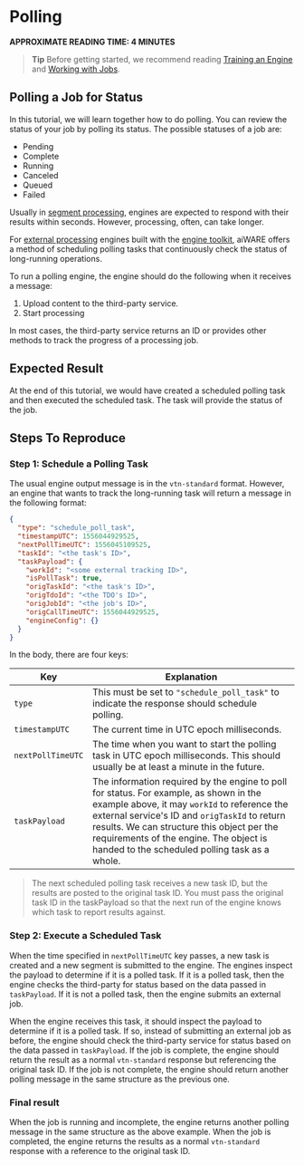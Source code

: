 # Polling

**APPROXIMATE READING TIME: 4 MINUTES**

>**Tip** Before getting started, we recommend reading [Training an Engine](training-an-engine) and [Working with Jobs](#/developer/engines).

## Polling a Job for Status <!-- {docsify-ignore} -->

In this tutorial, we will learn together how to do polling. You can review the status of your job by polling its status. The possible statuses of a job are:

- Pending
- Complete
- Running
- Canceled
- Queued
- Failed

Usually in [segment processing](https://docs.veritone.com/#/developer/engines/processing-modes/segment-processing/), engines are expected to respond with their results within seconds. However, processing, often, can take longer.

For [external processing](https://docs.veritone.com/#/developer/engines/deployment-model/?id=external-processing) engines built with the [engine toolkit](https://docs.veritone.com/#/developer/engines/toolkit/), aiWARE offers a method of scheduling polling tasks that continuously check the status of long-running operations.

To run a polling engine, the engine should do the following when it receives a message:

1. Upload content to the third-party service.
2. Start processing

In most cases, the third-party service returns an ID or provides other methods to track the progress of a processing job.

## Expected Result <!-- {docsify-ignore} -->

At the end of this tutorial, we would have created a scheduled polling task and then executed the scheduled task. The task will provide the status of the job.



## Steps To Reproduce <!-- {docsify-ignore} -->

### Step 1: Schedule a Polling Task

The usual engine output message is in the `vtn-standard` format. However, an engine that wants to track the long-running task will return a message in the following format:

```json
{
  "type": "schedule_poll_task",
  "timestampUTC": 1556044929525,
  "nextPollTimeUTC": 1556045109525,
  "taskId": "<the task's ID>",
  "taskPayload": {
    "workId": "<some external tracking ID>",
    "isPollTask": true,
    "origTaskId": "<the task's ID>",
    "origTdoId": "<the TDO's ID>",
    "origJobId": "<the job's ID>",
    "origCallTimeUTC": 1556044929525,
    "engineConfig": {}
  }
}
```

In the body, there are four keys:

| Key               | Explanation                                                  |
| ----------------- | ------------------------------------------------------------ |
| `type`            | This must be set to `"schedule_poll_task"` to indicate the response should schedule polling. |
| `timestampUTC`    | The current time in UTC epoch milliseconds.                  |
| `nextPollTimeUTC` | The time when you want to start the polling task in UTC epoch milliseconds. This should usually be at least a minute in the future. |
| `taskPayload`     | The information required by the engine to poll for status. For example, as shown in the example above, it may `workId` to reference the external service's ID and `origTaskId` to return results. We can structure this object per the requirements of the engine. The object is handed to the scheduled polling task as a whole. |

> The next scheduled polling task receives a new task ID, but the results are posted to the original task ID. You must pass the original task ID in the taskPayload so that the next run of the engine knows which task to report results against.



### Step 2: Execute a Scheduled Task 

When the time specified in `nextPollTimeUTC` key passes, a new task is created and a new segment is submitted to the engine. The engines inspect the payload to determine if it is a polled task. If it is a polled task, then the engine checks the third-party for status based on the data passed in `taskPayload`. If it is not a polled task, then the engine submits an external job.

 When the engine receives this task, it should inspect the payload to determine if it is a polled task. If so, instead of submitting an external job as before, the engine should check the third-party service for status based on the data passed in `taskPayload`. If the job is complete, the engine should return the result as a normal `vtn-standard` response but referencing the original task ID. If the job is not complete, the engine should return another polling message in the same structure as the previous one.




### Final result

When the job is running and incomplete, the engine returns another polling message in the same structure as the above example. When the job is completed, the engine returns the results as  a normal `vtn-standard` response with a reference to the original task ID. 


